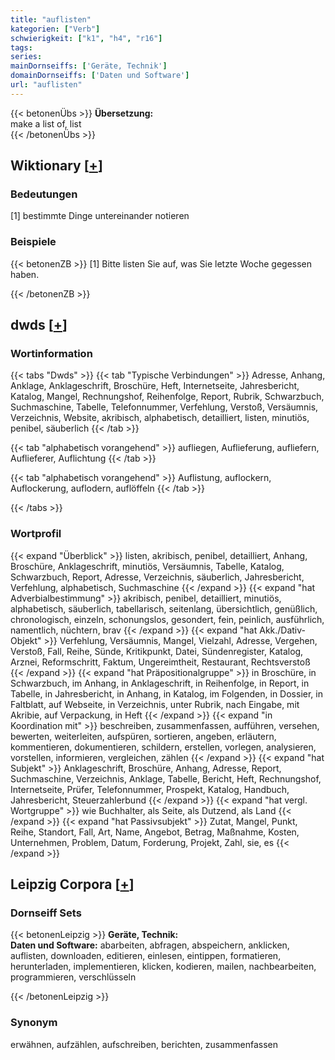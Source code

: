 ```yaml
---
title: "auflisten"
kategorien: ["Verb"]
schwierigkeit: ["k1", "h4", "r16"]
tags:
series:
mainDornseiffs: ['Geräte, Technik']
domainDornseiffs: ['Daten und Software']
url: "auflisten"
---
```


{{< betonenÜbs >}}
**Übersetzung:**  
make a list of, list  
{{< /betonenÜbs >}}

## Wiktionary [[+](https://de.wiktionary.org/wiki/auflisten)]

### Bedeutungen
[1] bestimmte Dinge untereinander notieren  

### Beispiele
{{< betonenZB >}}
[1] Bitte listen Sie auf, was Sie letzte Woche gegessen haben.  

{{< /betonenZB >}}


## dwds [[+](https://www.dwds.de/wb/auflisten)]

### Wortinformation
{{< tabs "Dwds" >}}
{{< tab "Typische Verbindungen" >}}
Adresse, Anhang, Anklage, Anklageschrift, Broschüre, Heft, Internetseite, Jahresbericht, Katalog, Mangel, Rechnungshof, Reihenfolge, Report, Rubrik, Schwarzbuch, Suchmaschine, Tabelle, Telefonnummer, Verfehlung, Verstoß, Versäumnis, Verzeichnis, Website, akribisch, alphabetisch, detailliert, listen, minutiös, penibel, säuberlich
{{< /tab >}}

{{< tab "alphabetisch vorangehend" >}}
aufliegen, Auflieferung, aufliefern, Auflieferer, Auflichtung
{{< /tab >}}

{{< tab "alphabetisch vorangehend" >}}
Auflistung, auflockern, Auflockerung, auflodern, auflöffeln
{{< /tab >}}

{{< /tabs >}}

### Wortprofil
{{< expand "Überblick" >}} listen, akribisch, penibel, detailliert, Anhang, Broschüre, Anklageschrift, minutiös, Versäumnis, Tabelle, Katalog, Schwarzbuch, Report, Adresse, Verzeichnis, säuberlich, Jahresbericht, Verfehlung, alphabetisch, Suchmaschine {{< /expand >}}
{{< expand "hat Adverbialbestimmung" >}} akribisch, penibel, detailliert, minutiös, alphabetisch, säuberlich, tabellarisch, seitenlang, übersichtlich, genüßlich, chronologisch, einzeln, schonungslos, gesondert, fein, peinlich, ausführlich, namentlich, nüchtern, brav {{< /expand >}}
{{< expand "hat Akk./Dativ-Objekt" >}} Verfehlung, Versäumnis, Mangel, Vielzahl, Adresse, Vergehen, Verstoß, Fall, Reihe, Sünde, Kritikpunkt, Datei, Sündenregister, Katalog, Arznei, Reformschritt, Faktum, Ungereimtheit, Restaurant, Rechtsverstoß {{< /expand >}}
{{< expand "hat Präpositionalgruppe" >}} in Broschüre, in Schwarzbuch, im Anhang, in Anklageschrift, in Reihenfolge, in Report, in Tabelle, in Jahresbericht, in Anhang, in Katalog, im Folgenden, in Dossier, in Faltblatt, auf Webseite, in Verzeichnis, unter Rubrik, nach Eingabe, mit Akribie, auf Verpackung, in Heft {{< /expand >}}
{{< expand "in Koordination mit" >}} beschreiben, zusammenfassen, aufführen, versehen, bewerten, weiterleiten, aufspüren, sortieren, angeben, erläutern, kommentieren, dokumentieren, schildern, erstellen, vorlegen, analysieren, vorstellen, informieren, vergleichen, zählen {{< /expand >}}
{{< expand "hat Subjekt" >}} Anklageschrift, Broschüre, Anhang, Adresse, Report, Suchmaschine, Verzeichnis, Anklage, Tabelle, Bericht, Heft, Rechnungshof, Internetseite, Prüfer, Telefonnummer, Prospekt, Katalog, Handbuch, Jahresbericht, Steuerzahlerbund {{< /expand >}}
{{< expand "hat vergl. Wortgruppe" >}} wie Buchhalter, als Seite, als Dutzend, als Land {{< /expand >}}
{{< expand "hat Passivsubjekt" >}} Zutat, Mangel, Punkt, Reihe, Standort, Fall, Art, Name, Angebot, Betrag, Maßnahme, Kosten, Unternehmen, Problem, Datum, Forderung, Projekt, Zahl, sie, es {{< /expand >}}

## Leipzig Corpora [[+](https://corpora.uni-leipzig.de/en/res?word=auflisten&corpusId=deu_newscrawl-public_2018)]

### Dornseiff Sets
{{< betonenLeipzig >}}
**Geräte, Technik:**  
**Daten und Software:** abarbeiten, abfragen, abspeichern, anklicken, auflisten, downloaden, editieren, einlesen, eintippen, formatieren, herunterladen, implementieren, klicken, kodieren, mailen, nachbearbeiten, programmieren, verschlüsseln  

{{< /betonenLeipzig >}}

### Synonym
erwähnen, aufzählen, aufschreiben, berichten, zusammenfassen

